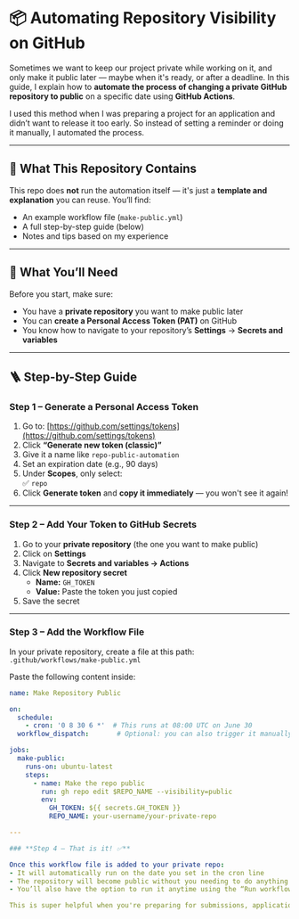 # 📦 Automating Repository Visibility on GitHub

Sometimes we want to keep our project private while working on it, and only make it public later — maybe when it's ready, or after a deadline. In this guide, I explain how to **automate the process of changing a private GitHub repository to public** on a specific date using **GitHub Actions**.

I used this method when I was preparing a project for an application and didn’t want to release it too early. So instead of setting a reminder or doing it manually, I automated the process.

---

## 🔄 What This Repository Contains

This repo does **not** run the automation itself — it's just a **template and explanation** you can reuse. You’ll find:
- An example workflow file (`make-public.yml`)
- A full step-by-step guide (below)
- Notes and tips based on my experience

---

## 🧩 What You’ll Need

Before you start, make sure:
- You have a **private repository** you want to make public later
- You can **create a Personal Access Token (PAT)** on GitHub
- You know how to navigate to your repository’s **Settings** → **Secrets and variables**

---

## 🪜 Step-by-Step Guide

### **Step 1 – Generate a Personal Access Token**

1. Go to: [https://github.com/settings/tokens](https://github.com/settings/tokens)
2. Click **“Generate new token (classic)”**
3. Give it a name like `repo-public-automation`
4. Set an expiration date (e.g., 90 days)
5. Under **Scopes**, only select:  
   ✅ `repo`
6. Click **Generate token** and **copy it immediately** — you won't see it again!

---

### **Step 2 – Add Your Token to GitHub Secrets**

1. Go to your **private repository** (the one you want to make public)
2. Click on **Settings**
3. Navigate to **Secrets and variables → Actions**
4. Click **New repository secret**
   - **Name:** `GH_TOKEN`
   - **Value:** Paste the token you just copied
5. Save the secret

---

### **Step 3 – Add the Workflow File**

In your private repository, create a file at this path:  
`.github/workflows/make-public.yml`

Paste the following content inside:

```yaml
name: Make Repository Public

on:
  schedule:
    - cron: '0 8 30 6 *'  # This runs at 08:00 UTC on June 30
  workflow_dispatch:       # Optional: you can also trigger it manually

jobs:
  make-public:
    runs-on: ubuntu-latest
    steps:
      - name: Make the repo public
        run: gh repo edit $REPO_NAME --visibility=public
        env:
          GH_TOKEN: ${{ secrets.GH_TOKEN }}
          REPO_NAME: your-username/your-private-repo

---

### **Step 4 – That is it! ✅**

Once this workflow file is added to your private repo:
- It will automatically run on the date you set in the cron line
- The repository will become public without you needing to do anything manually
- You’ll also have the option to run it anytime using the “Run workflow” button on GitHub

This is super helpful when you're preparing for submissions, applications, or simply want to delay the release until you’re ready.